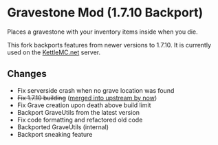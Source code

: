 # Gravestone Mod (1.7.10 Backport)
Places a gravestone with your inventory items inside when you die.

This fork backports features from newer versions to 1.7.10. It is currently used on the [KettleMC.net](https://KettleMC.net) server.


## Changes
- Fix serverside crash when no grave location was found
- ~~Fix 1.7.10 building~~ ([merged into upstream by now](https://github.com/henkelmax/gravestone/pull/125))
- Fix Grave creation upon death above build limit
- Backport GraveUtils from the latest version
- Fix code formatting and refactored old code
- Backported GraveUtils (internal)
- Backport sneaking feature
